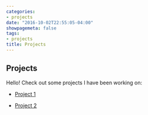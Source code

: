 ```yaml
---
categories:
- projects
date: "2016-10-02T22:55:05-04:00"
showpagemeta: false
tags:
- projects
title: Projects
---
```

## Projects 

Hello! Check out some projects I have been working on:

- [Project 1](/Project1/)

- [Project 2](/Project2/)